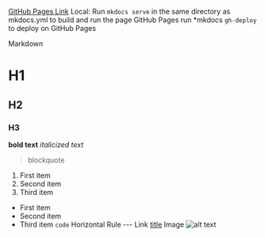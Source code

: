 [GitHub Pages Link](https://julianofhernandez.github.io/RecipesWiki/)
Local:
    Run `mkdocs serve` in the same directory as mkdocs.yml to build and run the page
GitHub Pages
    run *mkdocs `gh-deploy` to deploy on GitHub Pages


Markdown
# H1
## H2
### H3
**bold text**
*italicized text*
> blockquote
1. First item
2. Second item
3. Third item
- First item
- Second item
- Third item
`code`
Horizontal Rule	---
Link	[title](https://www.example.com)
Image	![alt text](image.jpg)